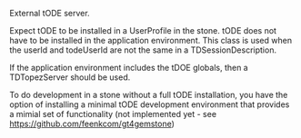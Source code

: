 External tODE server.

Expect tODE to be installed in a UserProfile in the stone. tODE does not have to be installed in the application environment. This class is used when the userId and todeUserId are not the same in a TDSessionDescription.

If the application environment includes the tDOE globals, then a TDTopezServer should be used.

To do development in a stone without a full tODE installation, you have the option of installing a minimal tODE development environment that provides a mimial set of functionality (not implemented yet  - see https://github.com/feenkcom/gt4gemstone)